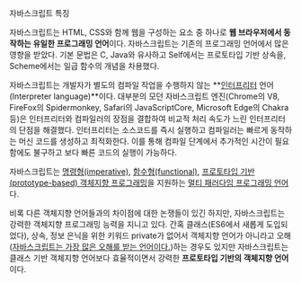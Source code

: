자바스크립트 특징

자바스크립트는 HTML, CSS와 함께 웹을 구성하는 요소 중 하나로 **웹 브라우저에서 동작하는 유일한 프로그래밍 언어**이다. 자바스크립트는 기존의 프로그래밍 언어에서 많은 영향을 받았다. 기본 문법은 C, Java와 유사하고 Self에서는 프로토타입 기반 상속을, Scheme에서는 일급 함수의 개념을 차용했다.

자바스크립트는 개발자가 별도의 컴파일 작업을 수행하지 않는 **[인터프리터](https://ko.wikipedia.org/wiki/%EC%9D%B8%ED%84%B0%ED%94%84%EB%A6%AC%ED%84%B0) 언어(Interpreter language)**이다. 대부분의 모던 자바스크립트 엔진(Chrome의 V8, FireFox의 Spidermonkey, Safari의 JavaScriptCore, Microsoft Edge의 Chakra 등)은 인터프리터와 컴파일러의 장점을 결합하여 비교적 처리 속도가 느린 인터프리터의 단점을 해결했다. 인터프리터는 소스코드를 즉시 실행하고 컴파일러는 빠르게 동작하는 머신 코드를 생성하고 최적화한다. 이를 통해 컴파일 단계에서 추가적인 시간이 필요함에도 불구하고 보다 빠른 코드의 실행이 가능하다.

자바스크립트는 [명령형(imperative)](https://ko.wikipedia.org/wiki/%EB%AA%85%EB%A0%B9%ED%98%95_%ED%94%84%EB%A1%9C%EA%B7%B8%EB%9E%98%EB%B0%8D), [함수형(functional)](https://ko.wikipedia.org/wiki/%ED%95%A8%EC%88%98%ED%98%95_%ED%94%84%EB%A1%9C%EA%B7%B8%EB%9E%98%EB%B0%8D), [프로토타입 기반(prototype-based) 객체지향 프로그래밍](https://ko.wikipedia.org/wiki/%ED%94%84%EB%A1%9C%ED%86%A0%ED%83%80%EC%9E%85_%EA%B8%B0%EB%B0%98_%ED%94%84%EB%A1%9C%EA%B7%B8%EB%9E%98%EB%B0%8D)을 지원하는 [멀티 패러다임 프로그래밍 언어](https://ko.wikipedia.org/wiki/%EB%8B%A4%EC%A4%91_%ED%8C%A8%EB%9F%AC%EB%8B%A4%EC%9E%84_%ED%94%84%EB%A1%9C%EA%B7%B8%EB%9E%98%EB%B0%8D_%EC%96%B8%EC%96%B4)다.

비록 다른 객체지향 언어들과의 차이점에 대한 논쟁들이 있긴 하지만, 자바스크립트는 강력한 객체지향 프로그래밍 능력을 지니고 있다. 간혹 클래스(ES6에서 새롭게 도입되었다), 상속, 정보 은닉을 위한 키워드 private가 없어서 객체지향 언어가 아니라고 오해([자바스크립트는 가장 많은 오해를 받는 언어이다.](http://javascript.crockford.com/javascript.html))하는 경우도 있지만 자바스크립트는 클래스 기반 객체지향 언어보다 효율적이면서 강력한 **프로토타입 기반의 객체지향 언어**이다.
